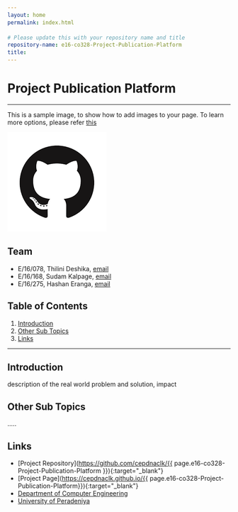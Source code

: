 ```yaml
---
layout: home
permalink: index.html

# Please update this with your repository name and title
repository-name: e16-co328-Project-Publication-Platform
title:
---
```


[comment]: # "This is the standard layout for the project, but you can clean this and use your own template"

# Project Publication Platform

---

This is a sample image, to show how to add images to your page. To learn more options, please refer [this](https://projects.ce.pdn.ac.lk/docs/faq/how-to-add-an-image/)

![Sample Image](./images/sample.png)


## Team
-  E/16/078, Thilini Deshika, [email](mailto:e16078@eng.pdn.ac.lk)
-  E/16/168, Sudam Kalpage, [email](mailto:e16168@eng.pdn.ac.lk)
-  E/16/275, Hashan Eranga, [email](mailto:e16275@eng.pdn.ac.lk)

## Table of Contents
1. [Introduction](#introduction)
2. [Other Sub Topics](#other-sub-topics)
3. [Links](#links)

---

## Introduction

 description of the real world problem and solution, impact

## Other Sub Topics

.....

## Links

- [Project Repository](https://github.com/cepdnaclk/{{ page.e16-co328-Project-Publication-Platform }}){:target="_blank"}
- [Project Page](https://cepdnaclk.github.io/{{ page.e16-co328-Project-Publication-Platform}}){:target="_blank"}
- [Department of Computer Engineering](http://www.ce.pdn.ac.lk/)
- [University of Peradeniya](https://eng.pdn.ac.lk/)


[//]: # (Please refer this to learn more about Markdown syntax)
[//]: # (https://github.com/adam-p/markdown-here/wiki/Markdown-Cheatsheet)
